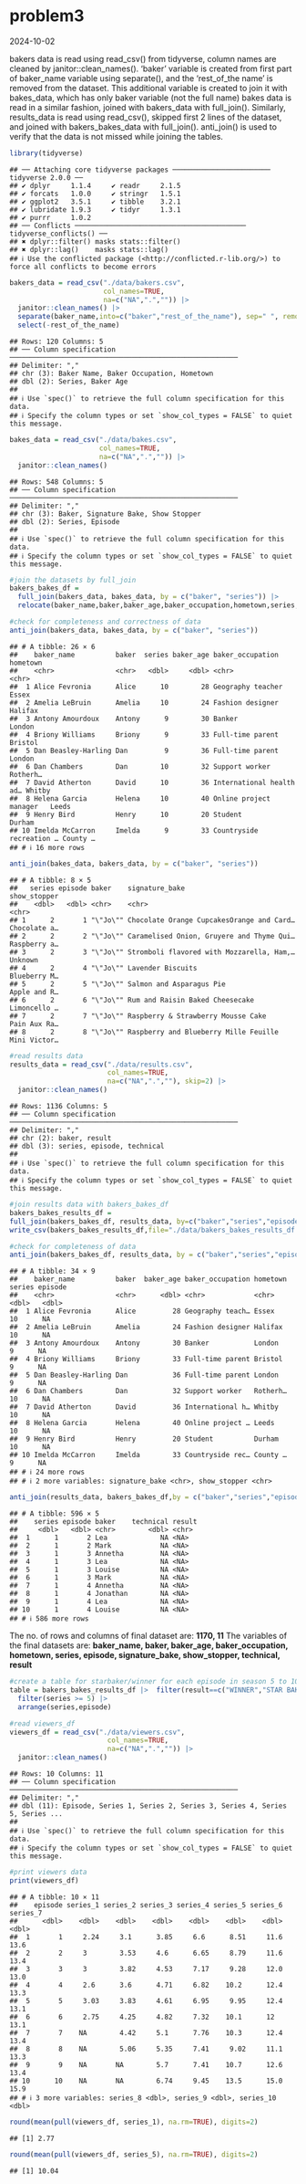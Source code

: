 problem3
================
2024-10-02

bakers data is read using read_csv() from tidyverse, column names are
cleaned by janitor::clean_names(). ‘baker’ variable is created from
first part of baker_name variable using separate(), and the ‘rest_of_the
name’ is removed from the dataset. This additional variable is created
to join it with bakes_data, which has only baker variable (not the full
name) bakes data is read in a similar fashion, joined with bakers_data
with full_join(). Similarly, results_data is read using read_csv(),
skipped first 2 lines of the dataset, and joined with bakers_bakes_data
with full_join(). anti_join() is used to verify that the data is not
missed while joining the tables.

``` r
library(tidyverse)
```

    ## ── Attaching core tidyverse packages ──────────────────────── tidyverse 2.0.0 ──
    ## ✔ dplyr     1.1.4     ✔ readr     2.1.5
    ## ✔ forcats   1.0.0     ✔ stringr   1.5.1
    ## ✔ ggplot2   3.5.1     ✔ tibble    3.2.1
    ## ✔ lubridate 1.9.3     ✔ tidyr     1.3.1
    ## ✔ purrr     1.0.2     
    ## ── Conflicts ────────────────────────────────────────── tidyverse_conflicts() ──
    ## ✖ dplyr::filter() masks stats::filter()
    ## ✖ dplyr::lag()    masks stats::lag()
    ## ℹ Use the conflicted package (<http://conflicted.r-lib.org/>) to force all conflicts to become errors

``` r
bakers_data = read_csv("./data/bakers.csv", 
                       col_names=TRUE,
                       na=c("NA",".","")) |>
  janitor::clean_names() |>
  separate(baker_name,into=c("baker","rest_of_the_name"), sep=" ", remove=FALSE) |>
  select(-rest_of_the_name)
```

    ## Rows: 120 Columns: 5
    ## ── Column specification ────────────────────────────────────────────────────────
    ## Delimiter: ","
    ## chr (3): Baker Name, Baker Occupation, Hometown
    ## dbl (2): Series, Baker Age
    ## 
    ## ℹ Use `spec()` to retrieve the full column specification for this data.
    ## ℹ Specify the column types or set `show_col_types = FALSE` to quiet this message.

``` r
bakes_data = read_csv("./data/bakes.csv", 
                      col_names=TRUE,
                      na=c("NA",".","")) |> 
  janitor::clean_names() 
```

    ## Rows: 548 Columns: 5
    ## ── Column specification ────────────────────────────────────────────────────────
    ## Delimiter: ","
    ## chr (3): Baker, Signature Bake, Show Stopper
    ## dbl (2): Series, Episode
    ## 
    ## ℹ Use `spec()` to retrieve the full column specification for this data.
    ## ℹ Specify the column types or set `show_col_types = FALSE` to quiet this message.

``` r
#join the datasets by full_join
bakers_bakes_df = 
  full_join(bakers_data, bakes_data, by = c("baker", "series")) |>
  relocate(baker_name,baker,baker_age,baker_occupation,hometown,series,episode,signature_bake,show_stopper)

#check for completeness and correctness of data
anti_join(bakers_data, bakes_data, by = c("baker", "series"))
```

    ## # A tibble: 26 × 6
    ##    baker_name          baker  series baker_age baker_occupation         hometown
    ##    <chr>               <chr>   <dbl>     <dbl> <chr>                    <chr>   
    ##  1 Alice Fevronia      Alice      10        28 Geography teacher        Essex   
    ##  2 Amelia LeBruin      Amelia     10        24 Fashion designer         Halifax 
    ##  3 Antony Amourdoux    Antony      9        30 Banker                   London  
    ##  4 Briony Williams     Briony      9        33 Full-time parent         Bristol 
    ##  5 Dan Beasley-Harling Dan         9        36 Full-time parent         London  
    ##  6 Dan Chambers        Dan        10        32 Support worker           Rotherh…
    ##  7 David Atherton      David      10        36 International health ad… Whitby  
    ##  8 Helena Garcia       Helena     10        40 Online project manager   Leeds   
    ##  9 Henry Bird          Henry      10        20 Student                  Durham  
    ## 10 Imelda McCarron     Imelda      9        33 Countryside recreation … County …
    ## # ℹ 16 more rows

``` r
anti_join(bakes_data, bakers_data, by = c("baker", "series"))
```

    ## # A tibble: 8 × 5
    ##   series episode baker    signature_bake                            show_stopper
    ##    <dbl>   <dbl> <chr>    <chr>                                     <chr>       
    ## 1      2       1 "\"Jo\"" Chocolate Orange CupcakesOrange and Card… Chocolate a…
    ## 2      2       2 "\"Jo\"" Caramelised Onion, Gruyere and Thyme Qui… Raspberry a…
    ## 3      2       3 "\"Jo\"" Stromboli flavored with Mozzarella, Ham,… Unknown     
    ## 4      2       4 "\"Jo\"" Lavender Biscuits                         Blueberry M…
    ## 5      2       5 "\"Jo\"" Salmon and Asparagus Pie                  Apple and R…
    ## 6      2       6 "\"Jo\"" Rum and Raisin Baked Cheesecake           Limoncello …
    ## 7      2       7 "\"Jo\"" Raspberry & Strawberry Mousse Cake        Pain Aux Ra…
    ## 8      2       8 "\"Jo\"" Raspberry and Blueberry Mille Feuille     Mini Victor…

``` r
#read results data 
results_data = read_csv("./data/results.csv", 
                        col_names=TRUE,
                        na=c("NA",".",""), skip=2) |>
  janitor::clean_names() 
```

    ## Rows: 1136 Columns: 5
    ## ── Column specification ────────────────────────────────────────────────────────
    ## Delimiter: ","
    ## chr (2): baker, result
    ## dbl (3): series, episode, technical
    ## 
    ## ℹ Use `spec()` to retrieve the full column specification for this data.
    ## ℹ Specify the column types or set `show_col_types = FALSE` to quiet this message.

``` r
#join results data with bakers_bakes_df
bakers_bakes_results_df = 
full_join(bakers_bakes_df, results_data, by=c("baker","series","episode"))
write_csv(bakers_bakes_results_df,file="./data/bakers_bakes_results_df.csv")

#check for completeness of data
anti_join(bakers_bakes_df, results_data, by = c("baker","series","episode"))
```

    ## # A tibble: 34 × 9
    ##    baker_name          baker  baker_age baker_occupation hometown series episode
    ##    <chr>               <chr>      <dbl> <chr>            <chr>     <dbl>   <dbl>
    ##  1 Alice Fevronia      Alice         28 Geography teach… Essex        10      NA
    ##  2 Amelia LeBruin      Amelia        24 Fashion designer Halifax      10      NA
    ##  3 Antony Amourdoux    Antony        30 Banker           London        9      NA
    ##  4 Briony Williams     Briony        33 Full-time parent Bristol       9      NA
    ##  5 Dan Beasley-Harling Dan           36 Full-time parent London        9      NA
    ##  6 Dan Chambers        Dan           32 Support worker   Rotherh…     10      NA
    ##  7 David Atherton      David         36 International h… Whitby       10      NA
    ##  8 Helena Garcia       Helena        40 Online project … Leeds        10      NA
    ##  9 Henry Bird          Henry         20 Student          Durham       10      NA
    ## 10 Imelda McCarron     Imelda        33 Countryside rec… County …      9      NA
    ## # ℹ 24 more rows
    ## # ℹ 2 more variables: signature_bake <chr>, show_stopper <chr>

``` r
anti_join(results_data, bakers_bakes_df,by = c("baker","series","episode"))
```

    ## # A tibble: 596 × 5
    ##    series episode baker    technical result
    ##     <dbl>   <dbl> <chr>        <dbl> <chr> 
    ##  1      1       2 Lea             NA <NA>  
    ##  2      1       2 Mark            NA <NA>  
    ##  3      1       3 Annetha         NA <NA>  
    ##  4      1       3 Lea             NA <NA>  
    ##  5      1       3 Louise          NA <NA>  
    ##  6      1       3 Mark            NA <NA>  
    ##  7      1       4 Annetha         NA <NA>  
    ##  8      1       4 Jonathan        NA <NA>  
    ##  9      1       4 Lea             NA <NA>  
    ## 10      1       4 Louise          NA <NA>  
    ## # ℹ 586 more rows

The no. of rows and columns of final dataset are: **1170, 11** The
variables of the final datasets are: **baker_name, baker, baker_age,
baker_occupation, hometown, series, episode, signature_bake,
show_stopper, technical, result**

``` r
#create a table for starbaker/winner for each episode in season 5 to 10
table = bakers_bakes_results_df |>  filter(result==c("WINNER","STAR BAKER")) |>
  filter(series >= 5) |>
  arrange(series,episode)
```

``` r
#read viewers_df
viewers_df = read_csv("./data/viewers.csv", 
                        col_names=TRUE,
                        na=c("NA",".","")) |>
  janitor::clean_names() 
```

    ## Rows: 10 Columns: 11
    ## ── Column specification ────────────────────────────────────────────────────────
    ## Delimiter: ","
    ## dbl (11): Episode, Series 1, Series 2, Series 3, Series 4, Series 5, Series ...
    ## 
    ## ℹ Use `spec()` to retrieve the full column specification for this data.
    ## ℹ Specify the column types or set `show_col_types = FALSE` to quiet this message.

``` r
#print viewers data
print(viewers_df)
```

    ## # A tibble: 10 × 11
    ##    episode series_1 series_2 series_3 series_4 series_5 series_6 series_7
    ##      <dbl>    <dbl>    <dbl>    <dbl>    <dbl>    <dbl>    <dbl>    <dbl>
    ##  1       1     2.24     3.1      3.85     6.6      8.51     11.6     13.6
    ##  2       2     3        3.53     4.6      6.65     8.79     11.6     13.4
    ##  3       3     3        3.82     4.53     7.17     9.28     12.0     13.0
    ##  4       4     2.6      3.6      4.71     6.82    10.2      12.4     13.3
    ##  5       5     3.03     3.83     4.61     6.95     9.95     12.4     13.1
    ##  6       6     2.75     4.25     4.82     7.32    10.1      12       13.1
    ##  7       7    NA        4.42     5.1      7.76    10.3      12.4     13.4
    ##  8       8    NA        5.06     5.35     7.41     9.02     11.1     13.3
    ##  9       9    NA       NA        5.7      7.41    10.7      12.6     13.4
    ## 10      10    NA       NA        6.74     9.45    13.5      15.0     15.9
    ## # ℹ 3 more variables: series_8 <dbl>, series_9 <dbl>, series_10 <dbl>

``` r
round(mean(pull(viewers_df, series_1), na.rm=TRUE), digits=2)
```

    ## [1] 2.77

``` r
round(mean(pull(viewers_df, series_5), na.rm=TRUE), digits=2)
```

    ## [1] 10.04
